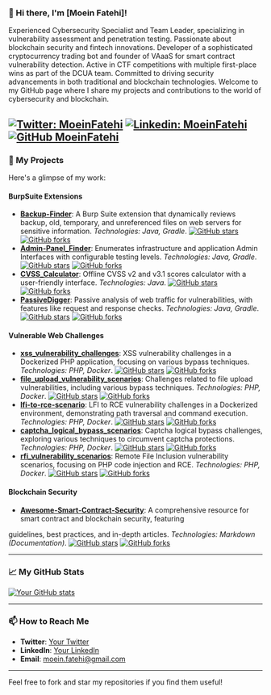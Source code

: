 ### 👋 Hi there, I'm [Moein Fatehi]!

Experienced Cybersecurity Specialist and Team Leader, specializing in vulnerability assessment and penetration testing. Passionate about blockchain security and fintech innovations. Developer of a sophisticated cryptocurrency trading bot and founder of VAaaS for smart contract vulnerability detection. Active in CTF competitions with multiple first-place wins as part of the DCUA team. Committed to driving security advancements in both traditional and blockchain technologies. Welcome to my GitHub page where I share my projects and contributions to the world of cybersecurity and blockchain.

[![Twitter: MoeinFatehi](https://img.shields.io/twitter/follow/MoeinFatehi?style=social)](https://twitter.com/MoeinFatehi)
[![Linkedin: MoeinFatehi](https://img.shields.io/badge/-MoeinFatehi-blue?style=flat-square&logo=Linkedin&logoColor=white&link=https://www.linkedin.com/in/moein-fatehi-87a35936/)](https://www.linkedin.com/in/moein-fatehi-87a35936/)
[![GitHub MoeinFatehi](https://img.shields.io/github/followers/moeinfatehi?label=follow&style=social)](https://github.com/moeinfatehi)
---

### 🌟 My Projects

Here's a glimpse of my work:

#### BurpSuite Extensions
- **[Backup-Finder](https://github.com/moeinfatehi/Backup-Finder)**: A Burp Suite extension that dynamically reviews backup, old, temporary, and unreferenced files on web servers for sensitive information. _Technologies: Java, Gradle_. [![GitHub stars](https://img.shields.io/github/stars/moeinfatehi/Backup-Finder?style=social)](https://github.com/moeinfatehi/Backup-Finder/stargazers) [![GitHub forks](https://img.shields.io/github/forks/moeinfatehi/Backup-Finder?style=social)](https://github.com/moeinfatehi/Backup-Finder/network/members)
- **[Admin-Panel_Finder](https://github.com/moeinfatehi/Admin-Panel_Finder)**: Enumerates infrastructure and application Admin Interfaces with configurable testing levels. _Technologies: Java, Gradle_. [![GitHub stars](https://img.shields.io/github/stars/moeinfatehi/Admin-Panel_Finder?style=social)](https://github.com/moeinfatehi/Admin-Panel_Finder/stargazers) [![GitHub forks](https://img.shields.io/github/forks/moeinfatehi/Admin-Panel_Finder?style=social)](https://github.com/moeinfatehi/Admin-Panel_Finder/network/members)
- **[CVSS_Calculator](https://github.com/moeinfatehi/CVSS_Calculator)**: Offline CVSS v2 and v3.1 scores calculator with a user-friendly interface. _Technologies: Java_. [![GitHub stars](https://img.shields.io/github/stars/moeinfatehi/CVSS_Calculator?style=social)](https://github.com/moeinfatehi/CVSS_Calculator/stargazers) [![GitHub forks](https://img.shields.io/github/forks/moeinfatehi/CVSS_Calculator?style=social)](https://github.com/moeinfatehi/CVSS_Calculator/network/members)
- **[PassiveDigger](https://github.com/moeinfatehi/PassiveDigger)**: Passive analysis of web traffic for vulnerabilities, with features like request and response checks. _Technologies: Java, Gradle_. [![GitHub stars](https://img.shields.io/github/stars/moeinfatehi/PassiveDigger?style=social)](https://github.com/moeinfatehi/PassiveDigger/stargazers) [![GitHub forks](https://img.shields.io/github/forks/moeinfatehi/PassiveDigger?style=social)](https://github.com/moeinfatehi/PassiveDigger/network/members)

#### Vulnerable Web Challenges
- **[xss_vulnerability_challenges](https://github.com/moeinfatehi/xss_vulnerability_challenges)**: XSS vulnerability challenges in a Dockerized PHP application, focusing on various bypass techniques. _Technologies: PHP, Docker_. [![GitHub stars](https://img.shields.io/github/stars/moeinfatehi/xss_vulnerability_challenges?style=social)](https://github.com/moeinfatehi/xss_vulnerability_challenges/stargazers) [![GitHub forks](https://img.shields.io/github/forks/moeinfatehi/xss_vulnerability_challenges?style=social)](https://github.com/moeinfatehi/xss_vulnerability_challenges/network/members)
- **[file_upload_vulnerability_scenarios](https://github.com/moeinfatehi/file_upload_vulnerability_scenarios)**: Challenges related to file upload vulnerabilities, including various bypass techniques. _Technologies: PHP, Docker_. [![GitHub stars](https://img.shields.io/github/stars/moeinfatehi/file_upload_vulnerability_scenarios?style=social)](https://github.com/moeinfatehi/file_upload_vulnerability_scenarios/stargazers) [![GitHub forks](https://img.shields.io/github/forks/moeinfatehi/file_upload_vulnerability_scenarios?style=social)](https://github.com/moeinfatehi/file_upload_vulnerability_scenarios/network/members)
- **[lfi-to-rce-scenario](https://github.com/moeinfatehi/lfi-to-rce-scenario)**: LFI to RCE vulnerability challenges in a Dockerized environment, demonstrating path traversal and command execution. _Technologies: PHP, Docker_. [![GitHub stars](https://img.shields.io/github/stars/moeinfatehi/lfi-to-rce-scenario?style=social)](https://github.com/moeinfatehi/lfi-to-rce-scenario/stargazers) [![GitHub forks](https://img.shields.io/github/forks/moeinfatehi/lfi-to-rce-scenario?style=social)](https://github.com/moeinfatehi/lfi-to-rce-scenario/network/members)
- **[captcha_logical_bypass_scenarios](https://github.com/moeinfatehi/captcha_logical_bypass_scenarios)**: Captcha logical bypass challenges, exploring various techniques to circumvent captcha protections. _Technologies: PHP, Docker_. [![GitHub stars](https://img.shields.io/github/stars/moeinfatehi/captcha_logical_bypass_scenarios?style=social)](https://github.com/moeinfatehi/captcha_logical_bypass_scenarios/stargazers) [![GitHub forks](https://img.shields.io/github/forks/moeinfatehi/captcha_logical_bypass_scenarios?style=social)](https://github.com/moeinfatehi/captcha_logical_bypass_scenarios/network/members)
- **[rfi_vulnerability_scenarios](https://github.com/moeinfatehi/rfi_vulnerability_scenarios)**: Remote File Inclusion vulnerability scenarios, focusing on PHP code injection and RCE. _Technologies: PHP, Docker_. [![GitHub stars](https://img.shields.io/github/stars/moeinfatehi/rfi_vulnerability_scenarios?style=social)](https://github.com/moeinfatehi/rfi_vulnerability_scenarios/stargazers) [![GitHub forks](https://img.shields.io/github/forks/moeinfatehi/rfi_vulnerability_scenarios?style=social)](https://github.com/moeinfatehi/rfi_vulnerability_scenarios/network/members)

#### Blockchain Security
- **[Awesome-Smart-Contract-Security](https://github.com/moeinfatehi/Awesome-Smart-Contract-Security)**: A comprehensive resource for smart contract and blockchain security, featuring

 guidelines, best practices, and in-depth articles. _Technologies: Markdown (Documentation)_. [![GitHub stars](https://img.shields.io/github/stars/moeinfatehi/Awesome-Smart-Contract-Security?style=social)](https://github.com/moeinfatehi/Awesome-Smart-Contract-Security/stargazers) [![GitHub forks](https://img.shields.io/github/forks/moeinfatehi/Awesome-Smart-Contract-Security?style=social)](https://github.com/moeinfatehi/Awesome-Smart-Contract-Security/network/members)

---

### 📈 My GitHub Stats

[![Your GitHub stats](https://github-readme-stats.vercel.app/api?username=moeinfatehi&show_icons=true)](https://github.com/moeinfatehi)

---

### 📫 How to Reach Me

- **Twitter**: [Your Twitter](https://twitter.com/MoeinFatehi)
- **LinkedIn**: [Your LinkedIn](https://www.linkedin.com/in/moein-fatehi-87a35936/)
- **Email**: moein.fatehi@gmail.com

---


Feel free to fork and star my repositories if you find them useful!
